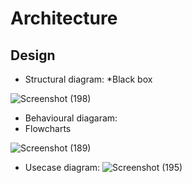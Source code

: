 # Architecture

## Design

* Structural diagram:
*Black box

 ![Screenshot (198)](https://user-images.githubusercontent.com/42509490/153348755-d2583dae-5560-4f6e-b13c-ab75afec00ac.png)

* Behavioural diagaram:
* Flowcharts

 ![Screenshot (189)](https://user-images.githubusercontent.com/42509490/153294228-02ccddc2-b7ad-4afa-af5d-0d036078d6ed.png)

* Usecase diagram:
 ![Screenshot (195)](https://user-images.githubusercontent.com/42509490/153346897-d2576243-e63c-49e8-82ce-f44e833a7052.png)


